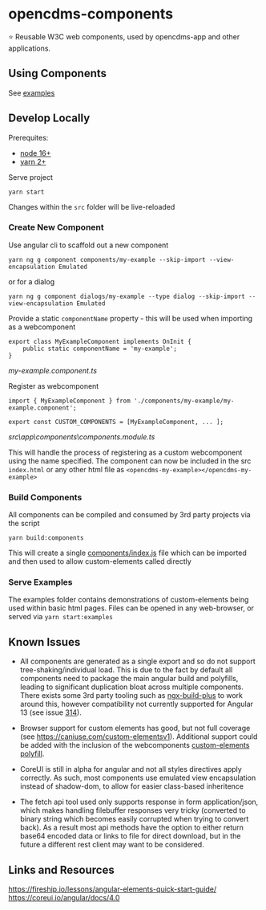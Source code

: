 # opencdms-components

⭐ Reusable W3C web components, used by opencdms-app and other applications.

## Using Components

See [examples](examples)

## Develop Locally

Prerequites:

- [node 16+](https://nodejs.org/en/download/)
- [yarn 2+](https://yarnpkg.com/getting-started/install)

Serve project

```
yarn start
```

Changes within the `src` folder will be live-reloaded

### Create New Component

Use angular cli to scaffold out a new component

```
yarn ng g component components/my-example --skip-import --view-encapsulation Emulated
```

or for a dialog

```
yarn ng g component dialogs/my-example --type dialog --skip-import --view-encapsulation Emulated
```

Provide a static `componentName` property - this will be used when importing as a webcomponent

```
export class MyExampleComponent implements OnInit {
    public static componentName = 'my-example';
}
```

_my-example.component.ts_

Register as webcomponent

```
import { MyExampleComponent } from './components/my-example/my-example.component';

export const CUSTOM_COMPONENTS = [MyExampleComponent, ... ];
```

_src\app\components\components.module.ts_

This will handle the process of registering as a custom webcomponent using the name specified.
The component can now be included in the src `index.html` or any other html file as `<opencdms-my-example></opencdms-my-example>`

### Build Components

All components can be compiled and consumed by 3rd party projects via the script

```
yarn build:components
```

This will create a single [components/index.js](components/index.js) file which can be imported and then used to allow custom-elements called directly

### Serve Examples

The examples folder contains demonstrations of custom-elements being used within basic html pages. Files can be opened in any web-browser, or served via `yarn start:examples`

## Known Issues

- All components are generated as a single export and so do not support tree-shaking/individual load. This is due to the fact by default all components need to package the main angular build and polyfills, leading to significant duplication bloat across multiple components. There exists some 3rd party tooling such as [ngx-build-plus](https://github.com/manfredsteyer/ngx-build-plus#ngx-build-plus-and-angular-elements) to work around this, however compatibility not currently supported for Angular 13 (see issue [314](https://github.com/manfredsteyer/ngx-build-plus/issues/314)).

- Browser support for custom elements has good, but not full coverage (see https://caniuse.com/custom-elementsv1). Additional support could be added with the inclusion of the webcomponents [custom-elements polyfill](https://github.com/webcomponents/polyfills/tree/master/packages/custom-elements).

- CoreUI is still in alpha for angular and not all styles directives apply correctly. As such, most components use emulated view encapsulation instead of shadow-dom, to allow for easier class-based inheritence

- The fetch api tool used only supports response in form application/json, which makes handling filebuffer responses very tricky (converted to binary string which becomes easily corrupted when trying to convert back). As a result most api methods have the option to either return base64 encoded data or links to file for direct download, but in the future a different rest client may want to be considered.

## Links and Resources

https://fireship.io/lessons/angular-elements-quick-start-guide/
https://coreui.io/angular/docs/4.0
